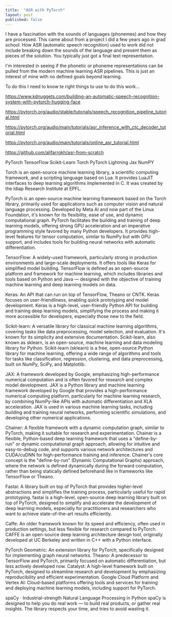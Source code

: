 ```yaml
---
title:  "ASR with PyTorch"
layout: post
published: false
---
```


I have a fascination with the sounds of languages (phonemes) and how they are processed. This came about from a project I did a few years ago in grad school. How ASR (automatic speech recognition) used to work did not include breaking down the sounds of the language and present them as pieces of the solution. You typically just got a final text representation.

I'm interested in seeing if the phonetic or phoneme representations can be pulled from the modern machine learning ASR pipelines. This is just an interest of mine with no defined goals beyond learning.

To do this I need to know te right things to use to do this work...

https://www.kdnuggets.com/building-an-automatic-speech-recognition-system-with-pytorch-hugging-face

https://pytorch.org/audio/stable/tutorials/speech_recognition_pipeline_tutorial.html

https://pytorch.org/audio/main/tutorials/asr_inference_with_ctc_decoder_tutorial.html

https://pytorch.org/audio/main/tutorials/online_asr_tutorial.html

https://github.com/alifarrokh/asr-from-scratch

PyTorch
TensorFlow
Scikit-Learn
Torch
PyTorch Lightning
Jax
NumPY

Torch is an open-source machine learning library, a scientific computing framework, and a scripting language based on Lua. It provides LuaJIT interfaces to deep learning algorithms implemented in C. It was created by the Idiap Research Institute at EPFL.

PyTorch is an open-source machine learning framework based on the Torch library, primarily used for applications such as computer vision and natural language processing. Developed by Meta AI and now part of the Linux Foundation, it's known for its flexibility, ease of use, and dynamic computational graph. PyTorch facilitates the building and training of deep learning models, offering strong GPU acceleration and an imperative programming style favored by many Python developers. It provides high-level features for tensor computation, similar to NumPy but with GPU support, and includes tools for building neural networks with automatic differentiation.

TensorFlow:
A widely-used framework, particularly strong in production environments and large-scale deployments. It offers tools like Keras for simplified model building.
TensorFlow is defined as an open-source platform and framework for machine learning, which includes libraries and tools based on Python and Java — designed with the objective of training machine learning and deep learning models on data.

Keras:
An API that can run on top of TensorFlow, Theano or CNTK. Keras focuses on user-friendliness, enabling quick prototyping and model development.
Keras is a high-level, user-friendly Python API for building and training deep learning models, simplifying the process and making it more accessible for developers, especially those new to the field. 

Scikit-learn:
A versatile library for classical machine learning algorithms, covering tasks like data preprocessing, model selection, and evaluation. It's known for its simplicity and extensive documentation.
Scikit-learn, also known as sklearn, is an open-source, machine learning and data modeling library for Python.
Scikit-learn (sklearn) is a free, open-source Python library for machine learning, offering a wide range of algorithms and tools for tasks like classification, regression, clustering, and data preprocessing, built on NumPy, SciPy, and Matplotlib. 

JAX:
A framework developed by Google, emphasizing high-performance numerical computation and is often favored for research and complex model development.
JAX is a Python library and machine learning framework developed by Google that provides a high-performance numerical computing platform, particularly for machine learning research, by combining NumPy-like APIs with automatic differentiation and XLA acceleration.
JAX is used in various machine learning tasks, including building and training neural networks, performing scientific simulations, and developing other numerical applications. 

Chainer:
A flexible framework with a dynamic computation graph, similar to PyTorch, making it suitable for research and experimentation.
Chainer is a flexible, Python-based deep learning framework that uses a "define-by-run" or dynamic computational graph approach, allowing for intuitive and easy-to-debug code, and supports various network architectures and CUDA/cuDNN for high-performance training and inference. 
Chainer's core concept is the "define-by-run" (Dynamic Computational Graphs) approach, where the network is defined dynamically during the forward computation, rather than being statically defined beforehand like in frameworks like TensorFlow or Theano.

Fastai:
A library built on top of PyTorch that provides higher-level abstractions and simplifies the training process, particularly useful for rapid prototyping.
fastai is a high-level, open-source deep learning library built on top of PyTorch, designed to simplify and accelerate the development of deep learning models, especially for practitioners and researchers who want to achieve state-of-the-art results efficiently.

Caffe:
An older framework known for its speed and efficiency, often used in production settings, but less flexible for research compared to PyTorch.
CAFFE is an open-source deep learning architecture design tool, originally developed at UC Berkeley and written in C++ with a Python interface.

PyTorch Geometric:
An extension library for PyTorch, specifically designed for implementing graph neural networks.
Theano:
A predecessor to TensorFlow and PyTorch, primarily focused on automatic differentiation, but less actively developed now.
Catalyst:
A high-level framework built on PyTorch, designed to streamline research and development by emphasizing reproducibility and efficient experimentation.
Google Cloud Platform and Vertex AI:
Cloud-based platforms offering tools and services for training and deploying machine learning models, including support for PyTorch.

spaCy · Industrial-strength Natural Language Processing in Python
spaCy is designed to help you do real work — to build real products, or gather real insights. The library respects your time, and tries to avoid wasting it.
